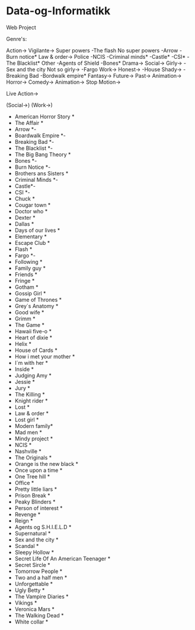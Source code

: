 Data-og-Informatikk
===================

Web Project

Genre's:

Action->
  Vigilante->
    Super powers
      -The flash
    No super powers
      -Arrow
      -Burn notice*
  Law & order->
    Police
      -NCIS
      -Criminal minds*
      -Castle*
      -CSI*
      -The Blacklist*
    Other
      -Agents of Shield
      -Bones*
Drama->
  Social->
    Girly->
      -Sex and the city
    Not so girly->
      -Fargo
  Work->
    Honest->
      -House
    Shady->
      -Breaking Bad
      -Bordwalk empire*
Fantasy->
  Future->
  Past->
  Animation->
  Horror->
Comedy->
  Animation->
    Stop Motion->
    
  Live Action->
  
  (Social->)
  (Work->)
  
  
- American Horror Story       *
- The Affair    *
- Arrow           *-
- Boardwalk Empire     *-
- Breaking Bad        *-
- The Blacklist       *-
- The Big Bang Theory *
- Bones           *-
- Burn Notice    *-
- Brothers ans Sisters   *
- Criminal Minds    *-
- Castle*-
- CSI   *-
- Chuck    *
- Cougar town   *
- Doctor who   *
- Dexter   *
- Dallas    *
- Days of our lives  *
- Elementary  *
- Escape Club  *
- Flash           *
- Fargo   *-
- Following   *
- Family guy    *
- Friends *
- Fringe   *
- Gotham   *
- Gossip Girl    *
- Game of Thrones   *
- Grey´s Anatomy    *
- Good wife   *
- Grimm   *
- The Game * 
- Hawaii five-o   *
- Heart of dixie   *
- Helix    *
- House of Cards        *
- How i met your mother *
- I´m with her  *
- Inside   *
- Judging Amy   *
- Jessie   *
- Jury    *
- The Killing  *
- Knight rider  *
- Lost        *
- Law & order *
- Lost girl *
- Modern family*
- Mad men *
- Mindy project *
- NCIS            *
- Nashville *
- The Originals *
- Orange is the new black *
- Once upon a time       *
- One Tree hill         *
- Office     *
- Pretty little liars    *
- Prison Break            *
- Peaky Blinders   *
- Person of interest   *
- Revenge  *
- Reign    *
- Agents og S.H.I.E.L.D   *
- Supernatural          *
- Sex and the city     *
- Scandal               *
- Sleepy Hollow        *
- Secret Life Of An American Teenager *
- Secret Sircle  *
- Tomorrow People   *
- Two and a half men  *
- Unforgettable  *
- Ugly Betty         *
- The Vampire Diaries  *
- Vikings              *
- Veronica Mars       *
- The Walking Dead      *
- White collar         *
